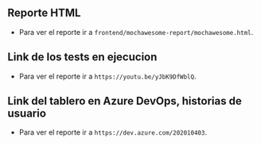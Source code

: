 
## Reporte HTML
- Para ver el reporte ir a `frontend/mochawesome-report/mochawesome.html`.

## Link de los tests en ejecucion
- Para ver el reporte ir a `https://youtu.be/yJbK9DfWblQ`.

## Link del tablero en Azure DevOps, historias de usuario
- Para ver el reporte ir a `https://dev.azure.com/202010403`.
